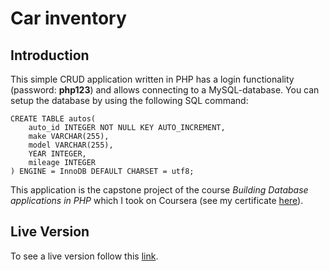 # Car inventory
## Introduction

This simple CRUD application written in PHP has a login functionality (password: **php123**) and allows connecting to a MySQL-database. You can setup the database by using the following SQL command: 

```
CREATE TABLE autos(
    auto_id INTEGER NOT NULL KEY AUTO_INCREMENT,
    make VARCHAR(255),
    model VARCHAR(255),
    YEAR INTEGER,
    mileage INTEGER
) ENGINE = InnoDB DEFAULT CHARSET = utf8;
```

This application is the capstone project of the course *Building Database applications in PHP* which I took on Coursera (see my certificate [here](https://coursera.org/share/1ac7cb1ed1ca48a36f983bcf6867b22b)).

## Live Version
To see a live version follow this [link](https://cuspidal-perforatio.000webhostapp.com/).
